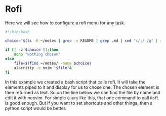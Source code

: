 # Rofi
Here we will see how to configure a rofi menu for any task.

```bash
#!/bin/bash

choice="$(ls -R ~/notes | grep -v README | grep .md | sed "s/;/ /g" | rofi -dmenu -p "Open")"

if [[ -z $choice ]];then
	echo "Nothing chosen"
else
	file=$(find ~/notes/ -name $choice)
	alacritty -e nvim "$file"&
fi
```

In this example we created a bash script that calls rofi. It will take the elements piped to it and display for us to chose one. The chosen element is then returned as text. So on the line bellow we can find the file by name and edit it with neovim.
For simple `Query` like this, that one command to call `Rofi` is good enough. But if you want to set shortcuts and other things, then a python script would be better.
